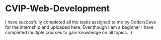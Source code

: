 # CVIP-Web-Development
I have succesfully completed all the tasks assigned to me by CodersCave for the internship and uploaded here.
Eventhough I am a beginner I have completed multiple courses to gain knowledge on all topics. :)
